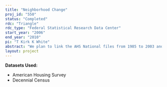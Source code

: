 ```yaml
---
title: "Neighborhood Change"
proj_id: "550"
status: "Completed"
rdc: "Triangle"
rdc_type: "Federal Statistical Research Data Center"
start_year: "2006"
end_year: "2010"
pi: "T Kirk K White"
abstract: "We plan to link the AHS National files from 1985 to 2003 and the AHS Metro files from 1980 to 2003) to the confidential 1980, 1990 and 2000 Decennial Census long form data at the census tract level in order to investigate how rapidly "neighborhoods" (census tracts) change.  We propose to use census tract measures from 1980, 1990 and 2000 to identify neighborhood characteristics, such as the distribution of income, education and race within the neighborhood.  Linking this to American Housing Survey (AHS) data allows us to study the characteristics of in-migrants, out-migrants and stayers within different neighborhoods.  "
layout: project
---
```


**Datasets Used:**

  - American Housing Survey 
  - Decennial Census 

